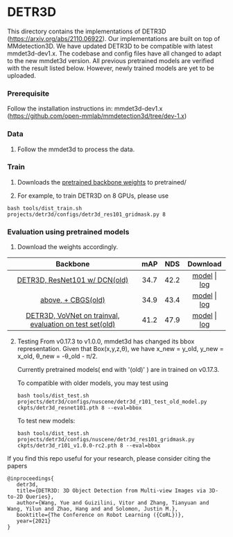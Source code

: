 # DETR3D

This directory contains the implementations of DETR3D (https://arxiv.org/abs/2110.06922). Our implementations are built on top of MMdetection3D.
We have updated DETR3D to be compatible with latest mmdet3d-dev1.x. The codebase and config files have all changed to adapt to the new mmdet3d version. All previous pretrained models are verified with the result listed below. However, newly trained models are yet to be uploaded.

### Prerequisite

Follow the installation instructions in: mmdet3d-dev1.x (https://github.com/open-mmlab/mmdetection3d/tree/dev-1.x)

### Data

1. Follow the mmdet3d to process the data.

### Train

1. Downloads the [pretrained backbone weights](https://drive.google.com/drive/folders/1h5bDg7Oh9hKvkFL-dRhu5-ahrEp2lRNN?usp=sharing) to pretrained/

2. For example, to train DETR3D on 8 GPUs, please use

`bash tools/dist_train.sh projects/detr3d/configs/detr3d_res101_gridmask.py 8`

### Evaluation using pretrained models

1. Download the weights accordingly.

|                                                                Backbone                                                                 | mAP  | NDS  |                                                                                         Download                                                                                         |
| :-------------------------------------------------------------------------------------------------------------------------------------: | :--: | :--: | :--------------------------------------------------------------------------------------------------------------------------------------------------------------------------------------: |
|                          [DETR3D, ResNet101 w/ DCN(old)](./configs/detr3d_res101_gridmask_dev-1.x_test_old.py)                          | 34.7 | 42.2 | [model](https://drive.google.com/file/d/1YWX-jIS6fxG5_JKUBNVcZtsPtShdjE4O/view?usp=sharing) \| [log](https://drive.google.com/file/d/1uvrf42seV4XbWtir-2XjrdGUZ2Qbykid/view?usp=sharing) |
|                             [above, + CBGS(old)](./configs/detr3d_res101_gridmask_cbgs_dev-1.x_test_old.py)                             | 34.9 | 43.4 | [model](https://drive.google.com/file/d/1sXPFiA18K9OMh48wkk9dF1MxvBDUCj2t/view?usp=sharing) \| [log](https://drive.google.com/file/d/1NJNggvFGqA423usKanqbsZVE_CzF4ltT/view?usp=sharing) |
| [DETR3D, VoVNet on trainval, evaluation on test set(old)](./configs/detr3d_vovnet_gridmask_det_final_trainval_cbgs_dev-1.x_test_old.py) | 41.2 | 47.9 | [model](https://drive.google.com/file/d/1d5FaqoBdUH6dQC3hBKEZLcqbvWK0p9Zv/view?usp=sharing) \| [log](https://drive.google.com/file/d/1ONEMm_2W9MZAutjQk1UzaqRywz5PMk3p/view?usp=sharing) |

2. Testing
   From v0.17.3 to v1.0.0, mmdet3d has changed its bbox representation. Given that Box(x,y,z,θ), we have x_new = y_old, y_new = x_old, θ_new = -θ_old - π/2.

   Currently pretrained models( end with '(old)' ) are in trained on v0.17.3.

   To compatible with older models, you may test using

   `bash tools/dist_test.sh projects/detr3d/configs/nuscene/detr3d_r101_test_old_model.py ckpts/detr3d_resnet101.pth 8 --eval=bbox`

   To test new models:

   `bash tools/dist_test.sh projects/detr3d/configs/nuscene/detr3d_res101_gridmask.py ckpts/detr3d_r101_v1.0.0-rc2.pth 8 --eval=bbox`

If you find this repo useful for your research, please consider citing the papers

```
@inproceedings{
   detr3d,
   title={DETR3D: 3D Object Detection from Multi-view Images via 3D-to-2D Queries},
   author={Wang, Yue and Guizilini, Vitor and Zhang, Tianyuan and Wang, Yilun and Zhao, Hang and and Solomon, Justin M.},
   booktitle={The Conference on Robot Learning ({CoRL})},
   year={2021}
}
```
